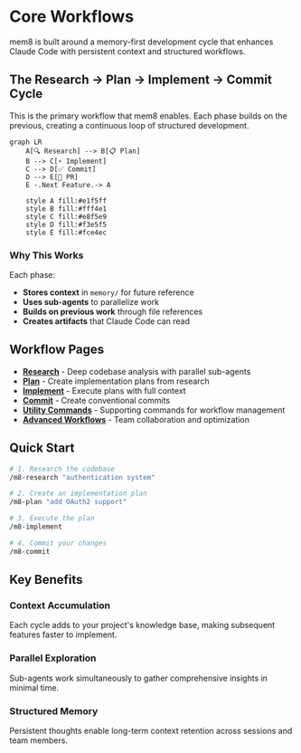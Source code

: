 # Core Workflows

mem8 is built around a memory-first development cycle that enhances Claude Code with persistent context and structured workflows.

## The Research → Plan → Implement → Commit Cycle

This is the primary workflow that mem8 enables. Each phase builds on the previous, creating a continuous loop of structured development.

```mermaid
graph LR
    A[🔍 Research] --> B[📋 Plan]
    B --> C[⚡ Implement]
    C --> D[✅ Commit]
    D --> E[🚀 PR]
    E -.Next Feature.-> A

    style A fill:#e1f5ff
    style B fill:#fff4e1
    style C fill:#e8f5e9
    style D fill:#f3e5f5
    style E fill:#fce4ec
```

### Why This Works

Each phase:
- **Stores context** in `memory/` for future reference
- **Uses sub-agents** to parallelize work
- **Builds on previous work** through file references
- **Creates artifacts** that Claude Code can read

## Workflow Pages

- **[Research](./research)** - Deep codebase analysis with parallel sub-agents
- **[Plan](./plan)** - Create implementation plans from research
- **[Implement](./implement)** - Execute plans with full context
- **[Commit](./commit)** - Create conventional commits
- **[Utility Commands](./utility)** - Supporting commands for workflow management
- **[Advanced Workflows](./advanced)** - Team collaboration and optimization

## Quick Start

```bash
# 1. Research the codebase
/m8-research "authentication system"

# 2. Create an implementation plan
/m8-plan "add OAuth2 support"

# 3. Execute the plan
/m8-implement

# 4. Commit your changes
/m8-commit
```

## Key Benefits

### Context Accumulation
Each cycle adds to your project's knowledge base, making subsequent features faster to implement.

### Parallel Exploration
Sub-agents work simultaneously to gather comprehensive insights in minimal time.

### Structured Memory
Persistent thoughts enable long-term context retention across sessions and team members.

